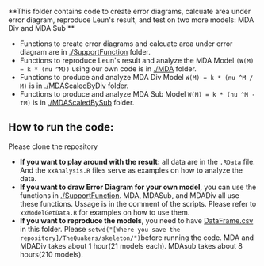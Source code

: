 **This folder contains code to create error diagrams, calcuate area under error diagram, reproduce Leun's result, and test on two more models: MDA Div and MDA Sub **
* Functions to create error diagrams and calcuate area under error diagram are in [./SupportFunction](SupportFunction) folder.
* Functions to reproduce Leun's result and analyze the MDA Model `(W(M) = k * (nu ^M))` using our own code is in [./MDA](MDA) folder.
* Functions to produce and analyze MDA Div Model `W(M) = k * (nu ^M / M)` is in [./MDAScaledByDiv](MDAScaledByDiv) folder.  
* Functions to produce and analyze MDA Sub Model `W(M) = k * (nu ^M - tM)` is in [./MDAScaledBySub](MDAScaledBySub) folder.


How to run the code:
--------------------
Please clone the repository
* **If you want to play around with the result:** all data are in the `.RData` file. And the `xxAnalysis.R` files serve as examples on how to analyze the data. 
* **If you want to draw Error Diagram for your own model**, you can use the functions in [./SupportFunction](SupportFunction). MDA, MDASub, and MDADiv all use these functions. Ussage is in the comment of the scripts. Please refer to `xxModelGetData.R` for examples on how to use them.
* **If you want to reproduce the models**, you need to have [DataFrame.csv](https://www.dropbox.com/s/tzx4qqxhh9u9iz2/DataFrame.csv) in this folder. Please `setwd("[Where you save the repository]/TheQuakers/skeleton/")`before running the code. MDA and MDADiv takes about 1 hour(21 models each). MDAsub takes about 8 hours(210 models).  

